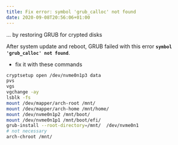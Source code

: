 ```yaml
---
title: Fix error: symbol 'grub_calloc' not found
date: 2020-09-08T20:56:06+01:00
---
```

... by restoring GRUB for crypted disks

After system update and reboot, GRUB failed with this error **`symbol 'grub_calloc' not found`**.

* fix it with these commands

```bash
cryptsetup open /dev/nvme0n1p3 data
pvs
vgs
vgchange -ay
lsblk -fs
mount /dev/mapper/arch-root /mnt/
mount /dev/mapper/arch-home /mnt/home/
mount /dev/nvme0n1p2 /mnt/boot/
mount /dev/nvme0n1p1 /mnt/boot/efi/
grub-install --root-directory=/mnt/  /dev/nvme0n1
# not necessary
arch-chroot /mnt/
```
